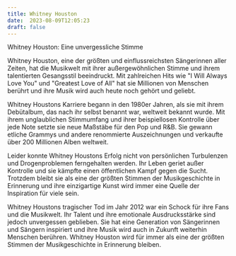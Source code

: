 ```yaml
---
title: Whitney Houston
date:  2023-08-09T12:05:23
draft: false
---
```


Whitney Houston: Eine unvergessliche Stimme

Whitney Houston, eine der größten und einflussreichsten Sängerinnen aller Zeiten, hat die Musikwelt mit ihrer außergewöhnlichen Stimme und ihrem talentierten Gesangsstil beeindruckt. Mit zahlreichen Hits wie "I Will Always Love You" und "Greatest Love of All" hat sie Millionen von Menschen berührt und ihre Musik wird auch heute noch gehört und geliebt.

Whitney Houstons Karriere begann in den 1980er Jahren, als sie mit ihrem Debütalbum, das nach ihr selbst benannt war, weltweit bekannt wurde. Mit ihrem unglaublichen Stimmumfang und ihrer beispiellosen Kontrolle über jede Note setzte sie neue Maßstäbe für den Pop und R&B. Sie gewann etliche Grammys und andere renommierte Auszeichnungen und verkaufte über 200 Millionen Alben weltweit.

Leider konnte Whitney Houstons Erfolg nicht von persönlichen Turbulenzen und Drogenproblemen ferngehalten werden. Ihr Leben geriet außer Kontrolle und sie kämpfte einen öffentlichen Kampf gegen die Sucht. Trotzdem bleibt sie als eine der größten Stimmen der Musikgeschichte in Erinnerung und ihre einzigartige Kunst wird immer eine Quelle der Inspiration für viele sein.

Whitney Houstons tragischer Tod im Jahr 2012 war ein Schock für ihre Fans und die Musikwelt. Ihr Talent und ihre emotionale Ausdrucksstärke sind jedoch unvergessen geblieben. Sie hat eine Generation von Sängerinnen und Sängern inspiriert und ihre Musik wird auch in Zukunft weiterhin Menschen berühren. Whitney Houston wird für immer als eine der größten Stimmen der Musikgeschichte in Erinnerung bleiben.